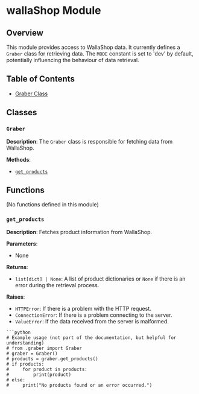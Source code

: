 # wallaShop Module

## Overview

This module provides access to WallaShop data. It currently defines a `Graber` class for retrieving data.  The `MODE` constant is set to 'dev' by default, potentially influencing the behaviour of data retrieval.

## Table of Contents

* [Graber Class](#graber-class)


## Classes

### `Graber`

**Description**: The `Graber` class is responsible for fetching data from WallaShop.

**Methods**:

- [`get_products`](#get_products)



## Functions

(No functions defined in this module)


### `get_products`

**Description**: Fetches product information from WallaShop.

**Parameters**:
- None

**Returns**:
- `list[dict] | None`: A list of product dictionaries or `None` if there is an error during the retrieval process.


**Raises**:
- `HTTPError`: If there is a problem with the HTTP request.
- `ConnectionError`: If there is a problem connecting to the server.
- `ValueError`: If the data received from the server is malformed.


```
```python
# Example usage (not part of the documentation, but helpful for understanding)
# from .graber import Graber
# graber = Graber()
# products = graber.get_products()
# if products:
#     for product in products:
#         print(product)
# else:
#     print("No products found or an error occurred.")
